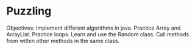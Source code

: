 # Puzzling
Objectives: Implement different algorithms in java. Practice Array and ArrayList. Practice loops. Learn and use the Random class. Call methods from within other methods in the same class.
